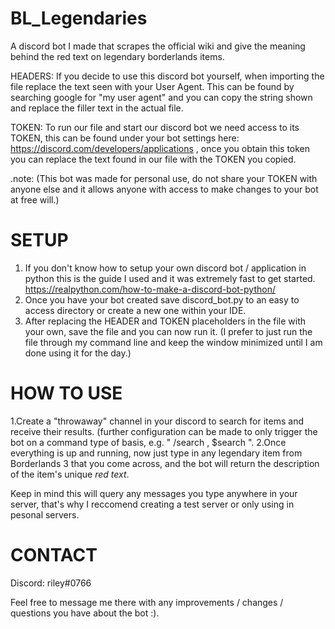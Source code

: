 # BL_Legendaries
A discord bot I made that scrapes the official wiki and give the meaning behind the red text on legendary borderlands items.

HEADERS: If you decide to use this discord bot yourself, when importing the file replace the text seen with your User Agent. This can be found by searching google for "my user agent" and you can copy the string shown and replace the filler text in the actual file.

TOKEN: To run our file and start our discord bot we need access to its TOKEN, this can be found under your bot settings here: https://discord.com/developers/applications , once you obtain this token you can replace the text found in our file with the TOKEN you copied.

.note: (This bot was made for personal use, do not share your TOKEN with anyone else and it allows anyone with access to make changes to your bot at free will.)


SETUP
=====
1. If you don't know how to setup your own discord bot / application in python this is the guide I used and it was extremely fast to get started. https://realpython.com/how-to-make-a-discord-bot-python/
2. Once you have your bot created save discord_bot.py to an easy to access directory or create a new one within your IDE.
3. After replacing the HEADER and TOKEN placeholders in the file with your own, save the file and you can now run it. (I prefer to just run the file through my command line and keep the window minimized until I am done using it for the day.)


HOW TO USE
==========
1.Create a "throwaway" channel in your discord to search for items and receive their results. (further configuration can be made to only trigger the bot on a command type of basis, e.g. " /search , $search ".
2.Once everything is up and running, now just type in any legendary item from Borderlands 3 that you come across, and the bot will return the description of the item's unique *red text*.

Keep in mind this will query any messages you type anywhere in your server, that's why I reccomend creating a test server or only using in pesonal servers.



CONTACT
=======
Discord: riley#0766

Feel free to message me there with any improvements / changes / questions you have about the bot :).
